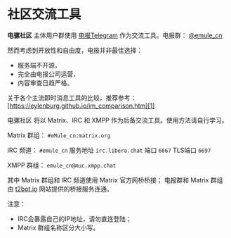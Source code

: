 # 社区交流工具

**电骡社区** 主体用户群使用 [电报Telegram](https://telegram.org) 作为交流工具。电报群： [@emule_cn](https://t.me/emule_cn)

然而考虑到开放性和自由度，电报并非最佳选择：
- 服务端不开源，
- 完全由电报公司运营，
- 内容审查日趋严格。

关于各个主流即时消息工具的比较，推荐参考： [https://eylenburg.github.io/im_comparison.htm][1]

电骡社区 将以 Matrix、IRC 和 XMPP 作为后备交流工具。使用方法请自行学习。

Matrix 群组： `#eMule_cn:matrix.org`

IRC 频道： `#emule_cn` 服务地址 `irc.libera.chat` 端口 `6667` TLS端口 `6697`

XMPP 群组： `emule_cn@muc.xmpp.chat`

其中 Matrix 群组和 IRC 频道使用 Matrix 官方网桥桥接；
电报群和 Matrix 群组由 [t2bot.io][2] 网站提供的桥接服务连通。

注意：
- IRC会暴露自己的IP地址，请勿直连登陆；
- Matrix 群组名称区分大小写。

[1]: https://eylenburg.github.io/im_comparison.htm
[2]: https://t2bot.io/telegram/

